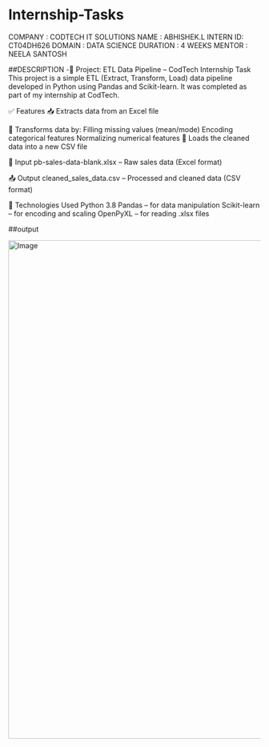 # Internship-Tasks
COMPANY : CODTECH IT SOLUTIONS
NAME   :  ABHISHEK.L
INTERN ID: CT04DH626
DOMAIN :  DATA SCIENCE
DURATION : 4 WEEKS
MENTOR : NEELA SANTOSH

##DESCRIPTION
  -🧾 Project: ETL Data Pipeline – CodTech Internship Task
This project is a simple ETL (Extract, Transform, Load) data pipeline developed in Python using Pandas and Scikit-learn. It was completed as part of my internship at CodTech.

✅ Features
📥 Extracts data from an Excel file

🧹 Transforms data by:
Filling missing values (mean/mode)
Encoding categorical features
Normalizing numerical features
💾 Loads the cleaned data into a new CSV file

📂 Input
pb-sales-data-blank.xlsx – Raw sales data (Excel format)

📤 Output
cleaned_sales_data.csv – Processed and cleaned data (CSV format)

🧰 Technologies Used
Python 3.8
Pandas – for data manipulation
Scikit-learn – for encoding and scaling
OpenPyXL – for reading .xlsx files

##output

   <img width="1428" height="996" alt="Image" src="https://github.com/user-attachments/assets/d3f6772b-afb9-4f94-b09c-cfe7fe4cdb17" />
